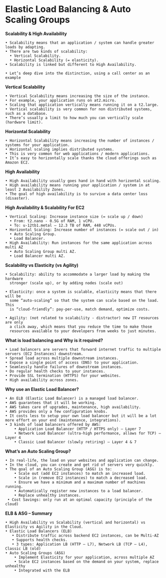 # Elastic Load Balancing & Auto Scaling Groups

**Scalability & High Availability**

    • Scalability means that an application / system can handle greater loads by adapting.
    • There are two kinds of scalability:
      • Vertical Scalability.
      • Horizontal Scalability (= elasticity).
    • Scalability is linked but different to High Availability.
    
    • Let’s deep dive into the distinction, using a call center as an example

**Vertical Scalability**

    • Vertical Scalability means increasing the size of the instance.
    • For example, your application runs on at2.micro.
    • Scaling that application vertically means running it on a t2.large.
    • Vertical scalability is very common for non distributed systems, such as a database.
    • There’s usually a limit to how much you can vertically scale (hardware limit).
    
**Horizontal Scalability**

    • Horizontal Scalability means increasing the number of instances / systems for your application.
    • Horizontal scaling implies distributed systems.
    • This is very common for web applications / modern applications.
    • It’s easy to horizontally scale thanks the cloud offerings such as Amazon EC2.

**High Availability**

    • High Availability usually goes hand in hand with horizontal scaling.
    • High availability means running your application / system in at least 2 Availability Zones.
    • The goal of high availability is to survive a data center loss (disaster).
    
**High Availability & Scalability For EC2**

    • Vertical Scaling: Increase instance size (= scale up / down)
      • From: t2.nano - 0.5G of RAM, 1 vCPU.
      • To: u-12tb1.metal – 12.3 TB of RAM, 448 vCPUs.
    • Horizontal Scaling: Increase number of instances (= scale out / in)
      • Auto Scaling Group.
      • Load Balancer.
    • High Availability: Run instances for the same application across multi AZ
      • Auto Scaling Group multi AZ.
      • Load Balancer multi AZ.
      
**Scalability vs Elasticity (vs Agility)**

    • Scalability: ability to accommodate a larger load by making the hardware
      stronger (scale up), or by adding nodes (scale out)
      
    • Elasticity: once a system is scalable, elasticity means that there will be
      some “auto-scaling” so that the system can scale based on the load. This
      is “cloud-friendly”: pay-per-use, match demand, optimize costs.
      
    • Agility: (not related to scalability - distractor) new IT resources are only
      a click away, which means that you reduce the time to make those
      resources available to your developers from weeks to just minutes.
      
**What is load balancing and Why is it required?**

    • Load balancers are servers that forward internet traffic to multiple servers (EC2 Instances) downstream.
    • Spread load across multiple downstream instances.
    • Expose a single point of access (DNS) to your application.
    • Seamlessly handle failures of downstream instances.
    • Do regular health checks to your instances.
    • Provide SSL termination (HTTPS) for your websites.
    • High availability across zones.
    
**Why use an Elastic Load Balancer?**
 
    • An ELB (Elastic Load Balancer) is a managed load balancer.
    • AWS guarantees that it will be working.
    • AWS takes care of upgrades, maintenance, high availability.
    • AWS provides only a few configuration knobs.
    • It costs less to setup your own load balancer but it will be a lot more effort on your end (maintenance, integrations).
    • 3 kinds of load balancers offered by AWS:
        • Application Load Balancer (HTTP / HTTPS only) – Layer 7
        • Network Load Balancer (ultra-high performance, allows for TCP) – Layer 4
        • Classic Load Balancer (slowly retiring) – Layer 4 & 7
 
 **What’s an Auto Scaling Group?**
 
    • In real-life, the load on your websites and application can change.
    • In the cloud, you can create and get rid of servers very quickly.
    • The goal of an Auto Scaling Group (ASG) is to:
        • Scale out (add EC2 instances) to match an increased load.
        • Scale in (remove EC2 instances) to match a decreased load.
        • Ensure we have a minimum and a maximum number of machines running.
        • Automatically register new instances to a load balancer.
        • Replace unhealthy instances.
     • Cost Savings: only run at an optimal capacity (principle of the cloud)
     
 **ELB & ASG – Summary**
 
    • High Availability vs Scalability (vertical and horizontal) vs Elasticity vs Agility in the Cloud.
    • Elastic Load Balancers (ELB)
       • Distribute traffic across backend EC2 instances, can be Multi-AZ
       • Supports health checks.
       • 3 types: Application LB (HTTP – L7), Network LB (TCP – L4), Classic LB (old)
    • Auto Scaling Groups (ASG)
        • Implement Elasticity for your application, across multiple AZ
        • Scale EC2 instances based on the demand on your system, replace unhealthy
        • Integrated with the ELB
